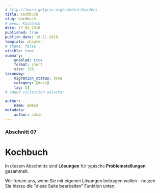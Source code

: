 ```yaml
---
# http://learn.getgrav.org/content/headers
title: Kochbuch
slug: kochbuch
# menu: Kochbuch
date: 17-02-2016
published: true
publish_date: 10-11-2010
template: chapter
# theme: false
visible: true
summary:
    enabled: true
    format: short
    size: 128
taxonomy:
    migration_status: done
    category: [docs]
    tag: []
# added collection selector

author:
    name: admin
metadata:
    author: admin
---
```

### Abschnitt 07

# Kochbuch


In diesem Abschnitte sind **Lösungen** für typische **Problemstellungen** gesammelt.

Wir freuen uns, wenn Sie mit eigenen Lösungen beitragen wollen - nutzen Sie hierzu die "diese Seite bearbeiten" Funktion unten.